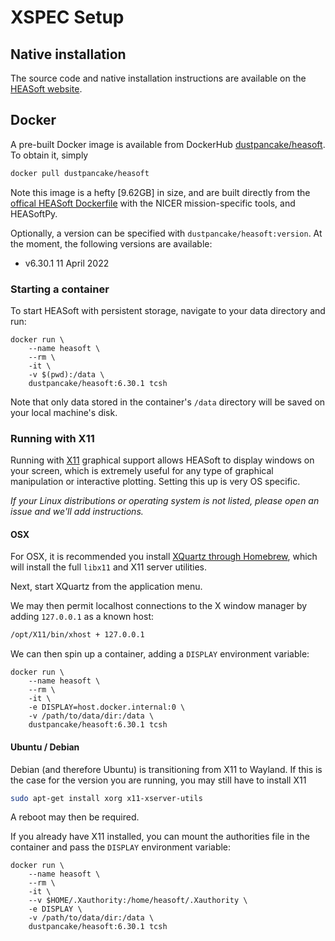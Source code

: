 # XSPEC Setup

## Native installation

The source code and native installation instructions are available on the [HEASoft website](https://heasarc.gsfc.nasa.gov/lheasoft/download.html).

## Docker

A pre-built Docker image is available from DockerHub [dustpancake/heasoft](https://hub.docker.com/r/dustpancake/heasoft). To obtain it, simply
```bash
docker pull dustpancake/heasoft
```

Note this image is a hefty [9.62GB] in size, and are built directly from the [offical HEASoft Dockerfile](https://heasarc.gsfc.nasa.gov/lheasoft/docker.html) with the NICER mission-specific tools, and HEASoftPy.

Optionally, a version can be specified with `dustpancake/heasoft:version`. At the moment, the following versions are available:

- v6.30.1 11 April 2022

### Starting a container

To start HEASoft with persistent storage, navigate to your data directory and run:
```
docker run \
    --name heasoft \
    --rm \
    -it \
    -v $(pwd):/data \
    dustpancake/heasoft:6.30.1 tcsh
```

Note that only data stored in the container's `/data` directory will be saved on your local machine's disk.

### Running with X11

Running with [X11](https://x.org/wiki/) graphical support allows HEASoft to display windows on your screen, which is extremely useful for any type of graphical manipulation or interactive plotting. Setting this up is very OS specific.

*If your Linux distributions or operating system is not listed, please open an issue and we'll add instructions.*

#### OSX
For OSX, it is recommended you install [XQuartz through Homebrew](https://formulae.brew.sh/cask/xquartz), which will install the full `libx11` and X11 server utilities.

Next, start XQuartz from the application menu.

We may then permit localhost connections to the X window manager by adding `127.0.0.1` as a known host:
```bash
/opt/X11/bin/xhost + 127.0.0.1
```

We can then spin up a container, adding a `DISPLAY` environment variable:
```
docker run \
    --name heasoft \
    --rm \
    -it \
    -e DISPLAY=host.docker.internal:0 \
    -v /path/to/data/dir:/data \
    dustpancake/heasoft:6.30.1 tcsh
```

#### Ubuntu / Debian
Debian (and therefore Ubuntu) is transitioning from X11 to Wayland. If this is the case for the version you are running, you may still have to install X11
```bash
sudo apt-get install xorg x11-xserver-utils
```
A reboot may then be required.

If you already have X11 installed, you can mount the authorities file in the container and pass the `DISPLAY` environment variable:
```
docker run \
    --name heasoft \
    --rm \
    -it \
    --v $HOME/.Xauthority:/home/heasoft/.Xauthority \
    -e DISPLAY \
    -v /path/to/data/dir:/data \
    dustpancake/heasoft:6.30.1 tcsh
```